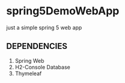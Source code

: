# spring5DemoWebApp
just a simple spring 5 web app

## DEPENDENCIES
1. Spring Web
2. H2-Console Database
3. Thymeleaf
